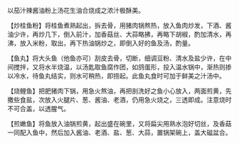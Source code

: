 以茄汁辣酱油粉上汤花生油合烧成之浓汁极酥美。

【炒桂鱼粉】将桂鱼煮熟起出，拆去骨，用猪肉锅熬热，放入鱼肉炒发，下酒、酱油少许，再炒几下，倒入前汁，加香菇丝、大蒜略拂，再略下胡椒，酌加清水，再沸，放入米粉，取出，再下热油锅炒之，即倒入好的鱼及汤，酌量。

【鱼丸】将大头鱼（他鱼亦可）刮皮去骨，切断，细调豆粉、清水及盐少许，在中间搅拌，又将水半烧温，以汤匙取鱼腐作团，如鸽蛋形，投入温水锅中，渐热则掺以冷水，待鱼丸结实，则水可稍热，即捞起。此鱼丸食时可加于鲜美之汁汤中。

【烧鲤鱼】把肥猪肉下锅，用急火熬油，再把剖洗好之鱼小心放入，两面煎黄，先撒些食盐，次放入火腿片、葱、酱油、老酒，仍用急火烧之，三透即成。注意烧时不可合盖，以透腥气。

【煎嫩鱼】将鱼放入油锅煎黄，起出盛在碗里，又将扁尖用熟水泡好切丝，及香菇一同配入鱼中，然后加入酱油、老酒、盐、葱、大蒜，置锅架碗上，盖大磁盆合。